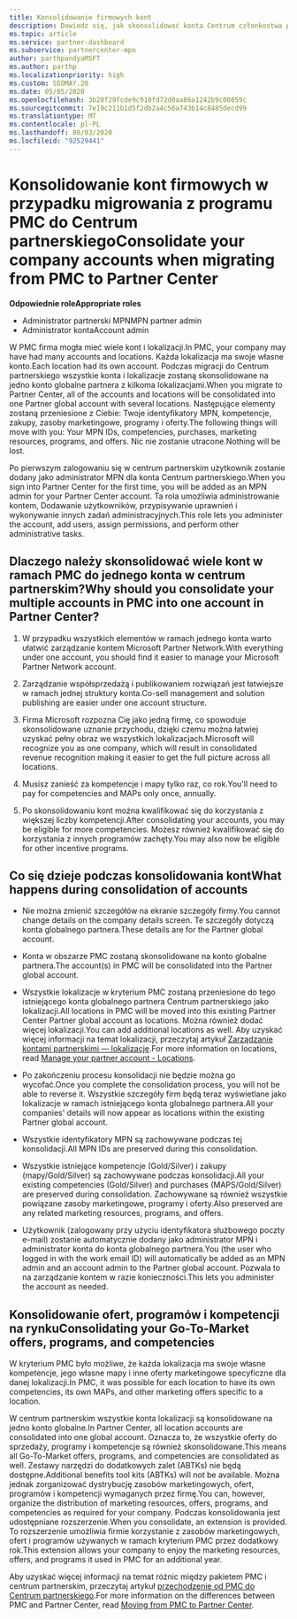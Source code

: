 ```yaml
---
title: Konsolidowanie firmowych kont
description: Dowiedz się, jak skonsolidować konta Centrum członkostwa partnerów (PMC) w jednym koncie w centrum partnerskim. Dotyczy migracji z programu PMC do Centrum partnerskiego.
ms.topic: article
ms.service: partner-dashboard
ms.subservice: partnercenter-mpn
author: parthpandyaMSFT
ms.author: parthp
ms.localizationpriority: high
ms.custom: SEOMAY.20
ms.date: 05/05/2020
ms.openlocfilehash: 3b20f29fcde9c910fd72d0aa86a1242b9c00859c
ms.sourcegitcommit: 7e19c211b1d5f2db2a4c56a743b14c8485decd99
ms.translationtype: MT
ms.contentlocale: pl-PL
ms.lasthandoff: 08/03/2020
ms.locfileid: "92529441"
---
```

# <a name="consolidate-your-company-accounts-when-migrating-from-pmc-to-partner-center"></a><span data-ttu-id="4e0a3-104">Konsolidowanie kont firmowych w przypadku migrowania z programu PMC do Centrum partnerskiego</span><span class="sxs-lookup"><span data-stu-id="4e0a3-104">Consolidate your company accounts when migrating from PMC to Partner Center</span></span>

<span data-ttu-id="4e0a3-105">**Odpowiednie role**</span><span class="sxs-lookup"><span data-stu-id="4e0a3-105">**Appropriate roles**</span></span>

- <span data-ttu-id="4e0a3-106">Administrator partnerski MPN</span><span class="sxs-lookup"><span data-stu-id="4e0a3-106">MPN partner admin</span></span>
- <span data-ttu-id="4e0a3-107">Administrator konta</span><span class="sxs-lookup"><span data-stu-id="4e0a3-107">Account admin</span></span>

<span data-ttu-id="4e0a3-108">W PMC firma mogła mieć wiele kont i lokalizacji.</span><span class="sxs-lookup"><span data-stu-id="4e0a3-108">In PMC, your company may have had many accounts and locations.</span></span> <span data-ttu-id="4e0a3-109">Każda lokalizacja ma swoje własne konto.</span><span class="sxs-lookup"><span data-stu-id="4e0a3-109">Each location had its own account.</span></span> <span data-ttu-id="4e0a3-110">Podczas migracji do Centrum partnerskiego wszystkie konta i lokalizacje zostaną skonsolidowane na jedno konto globalne partnera z kilkoma lokalizacjami.</span><span class="sxs-lookup"><span data-stu-id="4e0a3-110">When you migrate to Partner Center, all of the accounts and locations will be consolidated into one Partner global account with several locations.</span></span> <span data-ttu-id="4e0a3-111">Następujące elementy zostaną przeniesione z Ciebie: Twoje identyfikatory MPN, kompetencje, zakupy, zasoby marketingowe, programy i oferty.</span><span class="sxs-lookup"><span data-stu-id="4e0a3-111">The following things will move with you: Your MPN IDs, competencies, purchases, marketing resources, programs, and offers.</span></span> <span data-ttu-id="4e0a3-112">Nic nie zostanie utracone.</span><span class="sxs-lookup"><span data-stu-id="4e0a3-112">Nothing will be lost.</span></span>

<span data-ttu-id="4e0a3-113">Po pierwszym zalogowaniu się w centrum partnerskim użytkownik zostanie dodany jako administrator MPN dla konta Centrum partnerskiego.</span><span class="sxs-lookup"><span data-stu-id="4e0a3-113">When you sign into Partner Center for the first time, you will be added as an MPN admin for your Partner Center account.</span></span> <span data-ttu-id="4e0a3-114">Ta rola umożliwia administrowanie kontem, Dodawanie użytkowników, przypisywanie uprawnień i wykonywanie innych zadań administracyjnych.</span><span class="sxs-lookup"><span data-stu-id="4e0a3-114">This role lets you administer the account, add users, assign permissions, and perform other administrative tasks.</span></span>

## <a name="why-should-you-consolidate-your-multiple-accounts-in-pmc-into-one-account-in-partner-center"></a><span data-ttu-id="4e0a3-115">Dlaczego należy skonsolidować wiele kont w ramach PMC do jednego konta w centrum partnerskim?</span><span class="sxs-lookup"><span data-stu-id="4e0a3-115">Why should you consolidate your multiple accounts in PMC into one account in Partner Center?</span></span>

1. <span data-ttu-id="4e0a3-116">W przypadku wszystkich elementów w ramach jednego konta warto ułatwić zarządzanie kontem Microsoft Partner Network.</span><span class="sxs-lookup"><span data-stu-id="4e0a3-116">With everything under one account, you should find it easier to manage your Microsoft Partner Network account.</span></span>

2. <span data-ttu-id="4e0a3-117">Zarządzanie współsprzedażą i publikowaniem rozwiązań jest łatwiejsze w ramach jednej struktury konta.</span><span class="sxs-lookup"><span data-stu-id="4e0a3-117">Co-sell management and solution publishing are easier under one account structure.</span></span>

3. <span data-ttu-id="4e0a3-118">Firma Microsoft rozpozna Cię jako jedną firmę, co spowoduje skonsolidowane uznanie przychodu, dzięki czemu można łatwiej uzyskać pełny obraz we wszystkich lokalizacjach.</span><span class="sxs-lookup"><span data-stu-id="4e0a3-118">Microsoft will recognize you as one company, which will result in consolidated revenue recognition making it easier to get the full picture across all locations.</span></span>  

4. <span data-ttu-id="4e0a3-119">Musisz zanieść za kompetencje i mapy tylko raz, co rok.</span><span class="sxs-lookup"><span data-stu-id="4e0a3-119">You'll need to pay for competencies and MAPs only once, annually.</span></span>

5. <span data-ttu-id="4e0a3-120">Po skonsolidowaniu kont można kwalifikować się do korzystania z większej liczby kompetencji.</span><span class="sxs-lookup"><span data-stu-id="4e0a3-120">After consolidating your accounts, you may be eligible for more competencies.</span></span> <span data-ttu-id="4e0a3-121">Możesz również kwalifikować się do korzystania z innych programów zachęty.</span><span class="sxs-lookup"><span data-stu-id="4e0a3-121">You may also now be eligible for other incentive programs.</span></span>

## <a name="what-happens-during-consolidation-of-accounts"></a><span data-ttu-id="4e0a3-122">Co się dzieje podczas konsolidowania kont</span><span class="sxs-lookup"><span data-stu-id="4e0a3-122">What happens during consolidation of accounts</span></span>

- <span data-ttu-id="4e0a3-123">Nie można zmienić szczegółów na ekranie szczegóły firmy.</span><span class="sxs-lookup"><span data-stu-id="4e0a3-123">You cannot change details on the company details screen.</span></span> <span data-ttu-id="4e0a3-124">Te szczegóły dotyczą konta globalnego partnera.</span><span class="sxs-lookup"><span data-stu-id="4e0a3-124">These details are for the Partner global account.</span></span>

- <span data-ttu-id="4e0a3-125">Konta w obszarze PMC zostaną skonsolidowane na konto globalne partnera.</span><span class="sxs-lookup"><span data-stu-id="4e0a3-125">The account(s) in PMC will be consolidated into the Partner global account.</span></span>

- <span data-ttu-id="4e0a3-126">Wszystkie lokalizacje w kryterium PMC zostaną przeniesione do tego istniejącego konta globalnego partnera Centrum partnerskiego jako lokalizacji.</span><span class="sxs-lookup"><span data-stu-id="4e0a3-126">All locations in PMC will be moved into this existing Partner Center Partner global account as locations.</span></span> <span data-ttu-id="4e0a3-127">Można również dodać więcej lokalizacji.</span><span class="sxs-lookup"><span data-stu-id="4e0a3-127">You can add additional locations as well.</span></span> <span data-ttu-id="4e0a3-128">Aby uzyskać więcej informacji na temat lokalizacji, przeczytaj artykuł  [Zarządzanie kontami partnerskimi — lokalizacje](manage-locations.md).</span><span class="sxs-lookup"><span data-stu-id="4e0a3-128">For more information on locations, read  [Manage your partner account - Locations](manage-locations.md).</span></span>

- <span data-ttu-id="4e0a3-129">Po zakończeniu procesu konsolidacji nie będzie można go wycofać.</span><span class="sxs-lookup"><span data-stu-id="4e0a3-129">Once you complete the consolidation process, you will not be able to reverse it.</span></span> <span data-ttu-id="4e0a3-130">Wszystkie szczegóły firm będą teraz wyświetlane jako lokalizacje w ramach istniejącego konta globalnego partnera.</span><span class="sxs-lookup"><span data-stu-id="4e0a3-130">All your companies' details will now appear as locations within the existing Partner global account.</span></span> 

- <span data-ttu-id="4e0a3-131">Wszystkie identyfikatory MPN są zachowywane podczas tej konsolidacji.</span><span class="sxs-lookup"><span data-stu-id="4e0a3-131">All MPN IDs are preserved during this consolidation.</span></span>

- <span data-ttu-id="4e0a3-132">Wszystkie istniejące kompetencje (Gold/Silver) i zakupy (mapy/Gold/Silver) są zachowywane podczas konsolidacji.</span><span class="sxs-lookup"><span data-stu-id="4e0a3-132">All your existing competencies (Gold/Silver) and purchases (MAPS/Gold/Silver) are preserved during consolidation.</span></span> <span data-ttu-id="4e0a3-133">Zachowywane są również wszystkie powiązane zasoby marketingowe, programy i oferty.</span><span class="sxs-lookup"><span data-stu-id="4e0a3-133">Also preserved are any related marketing resources, programs, and offers.</span></span>

- <span data-ttu-id="4e0a3-134">Użytkownik (zalogowany przy użyciu identyfikatora służbowego poczty e-mail) zostanie automatycznie dodany jako administrator MPN i administrator konta do konta globalnego partnera.</span><span class="sxs-lookup"><span data-stu-id="4e0a3-134">You (the user who logged in with the work email ID) will automatically be added as an MPN admin and an account admin to the Partner global account.</span></span> <span data-ttu-id="4e0a3-135">Pozwala to na zarządzanie kontem w razie konieczności.</span><span class="sxs-lookup"><span data-stu-id="4e0a3-135">This lets you administer the account as needed.</span></span>

## <a name="consolidating-your-go-to-market-offers-programs-and-competencies"></a><span data-ttu-id="4e0a3-136">Konsolidowanie ofert, programów i kompetencji na rynku</span><span class="sxs-lookup"><span data-stu-id="4e0a3-136">Consolidating your Go-To-Market offers, programs, and competencies</span></span>

<span data-ttu-id="4e0a3-137">W kryterium PMC było możliwe, że każda lokalizacja ma swoje własne kompetencje, jego własne mapy i inne oferty marketingowe specyficzne dla danej lokalizacji.</span><span class="sxs-lookup"><span data-stu-id="4e0a3-137">In PMC, it was possible for each location to have its own competencies, its own MAPs, and other marketing offers specific to a location.</span></span>

<span data-ttu-id="4e0a3-138">W centrum partnerskim wszystkie konta lokalizacji są konsolidowane na jedno konto globalne.</span><span class="sxs-lookup"><span data-stu-id="4e0a3-138">In Partner Center, all location accounts are consolidated into one global account.</span></span> <span data-ttu-id="4e0a3-139">Oznacza to, że wszystkie oferty do sprzedaży, programy i kompetencje są również skonsolidowane.</span><span class="sxs-lookup"><span data-stu-id="4e0a3-139">This means all Go-To-Market offers, programs, and competencies are consolidated as well.</span></span> <span data-ttu-id="4e0a3-140">Zestawy narzędzi do dodatkowych zalet (ABTKs) nie będą dostępne.</span><span class="sxs-lookup"><span data-stu-id="4e0a3-140">Additional benefits tool kits (ABTKs) will not be available.</span></span> <span data-ttu-id="4e0a3-141">Można jednak zorganizować dystrybucję zasobów marketingowych, ofert, programów i kompetencji wymaganych przez firmę.</span><span class="sxs-lookup"><span data-stu-id="4e0a3-141">You can, however, organize the distribution of marketing resources, offers, programs, and competencies as required for your company.</span></span> <span data-ttu-id="4e0a3-142">Podczas konsolidowania jest udostępniane rozszerzenie.</span><span class="sxs-lookup"><span data-stu-id="4e0a3-142">When you consolidate, an extension is provided.</span></span> <span data-ttu-id="4e0a3-143">To rozszerzenie umożliwia firmie korzystanie z zasobów marketingowych, ofert i programów używanych w ramach kryterium PMC przez dodatkowy rok.</span><span class="sxs-lookup"><span data-stu-id="4e0a3-143">This extension allows your company to enjoy the marketing resources, offers, and programs it used in PMC for an additional year.</span></span>

<span data-ttu-id="4e0a3-144">Aby uzyskać więcej informacji na temat różnic między pakietem PMC i centrum partnerskim, przeczytaj artykuł [przechodzenie od PMC do Centrum partnerskiego](guide-to-migration.md).</span><span class="sxs-lookup"><span data-stu-id="4e0a3-144">For more information on the differences between PMC and Partner Center, read [Moving from PMC to Partner Center](guide-to-migration.md).</span></span>
